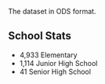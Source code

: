 The dataset in ODS format.

## School Stats
* 4,933 Elementary
* 1,114 Junior High School
* 41 Senior High School

